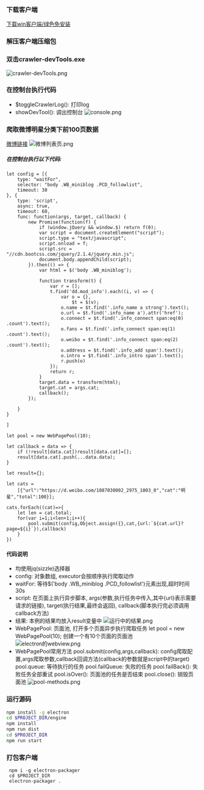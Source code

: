### 下载客户端
[下载win客户端/绿色免安装](https://github.com/AlreadyGo/crawler-client/releases)

### 解压客户端压缩包

### 双击crawler-devTools.exe
![crawler-devTools.png](https://alreadygo.github.io//images/crawler/crawler-devTools.png)

### 在控制台执行代码
- $toggleCrawlerLog(): 打印log
- showDevTool(): 调出控制台
![console.png](https://alreadygo.github.io//images/crawler/console.png)

### 爬取微博明星分类下前100页数据
[微博链接](https://d.weibo.com/1087030002_2975_1003_0#)
![微博列表页.png](https://alreadygo.github.io//images/crawler/微博列表页.png)
##### 在控制台执行以下代码:
```
let config = [{
    type: "waitFor",
    selector: "body .WB_miniblog .PCD_followlist",
    timeout: 30
}, {
    type: 'script',
    async: true,
    timeout: 60,
    func: function(args, target, callback) {
        new Promise(function(f) {
            if (window.jQuery && window.$) return f(0);
            var script = document.createElement("script");
            script.type = "text/javascript";
            script.onload = f;
            script.src = "//cdn.bootcss.com/jquery/2.1.4/jquery.min.js";
            document.body.appendChild(script);
        }).then(() => {
            var html = $('body .WB_miniblog');

            function transform(t) {
                var r = [];
                t.find('dd.mod_info').each((i, v) => {
                    var o = {},
                        $t = $(v);
                    o.name = $t.find('.info_name a strong').text();
                    o.url = $t.find('.info_name a').attr('href');
                    o.connect = $t.find('.info_connect span:eq(0) .count').text();
                    o.fans = $t.find('.info_connect span:eq(1) .count').text();
                    o.weibo = $t.find('.info_connect span:eq(2) .count').text();
                    o.address = $t.find('.info_add span').text();
                    o.intro = $t.find('.info_intro span').text();
                    r.push(o)
                });
                return r;
            }
            target.data = transform(html);
            target.cat = args.cat;
            callback();
        });

    }
}

]

let pool = new WebPagePool(10);

let callback = data => {
    if (!result[data.cat])result[data.cat]=[];
    result[data.cat].push(...data.data);
}

let result={};

let cats =
    [{"url":"https://d.weibo.com/1087030002_2975_1003_0","cat":"明星","total":100}];

cats.forEach((cat)=>{
    let len = cat.total;
    for(var i=1;i<len+1;i++){
        pool.submit(config,Object.assign({},cat,{url:`${cat.url}?page=${i}`}),callback)
    }
})
```

#### 代码说明
- 均使用jq(sizzle)选择器
- config: 对象数组, executor会按顺序执行爬取动作
- waitFor: 等待$('body .WB_miniblog .PCD_followlist')元素出现,超时时间30s
- script: 在页面上执行异步脚本, args(参数,执行任务中传入,其中{url}表示需要请求的链接), target(执行结果,最终会返回), callback(脚本执行完必须调用callback方法)
- 结果: 本例的结果均放入result变量中
![运行中的结果.png](https://alreadygo.github.io//images/crawler/运行中的结果.png)
- WebPagePool: 页面池, 打开多个页面异步执行爬取任务
let pool = new WebPagePool(10); 创建一个有10个页面的页面池
![electron的webview.png](https://alreadygo.github.io//images/crawler/electron的webview.png)
- WebPagePool常用方法
pool.submit(config,args,callback): config爬取配置,args爬取参数,callback回调方法(callback的参数就是script中的target)
pool.queue: 等待执行的任务
pool.failQueue: 失败的任务
pool.failBack(): 失败任务全部重试
pool.isOver(): 页面池的任务是否结束
pool.close(): 销毁页面池
![pool-methods.png](https://alreadygo.github.io//images/crawler/pool-methods.png)

### 运行源码

``` bash
npm install -g electron
cd $PROJECT_DIR/engine
npm install
npm run dist
cd $PROJECT_DIR
npm run start
```

### 打包客户端

```
 npm i -g electron-packager
 cd $PROJECT_DIR
 electron-packager .
```
